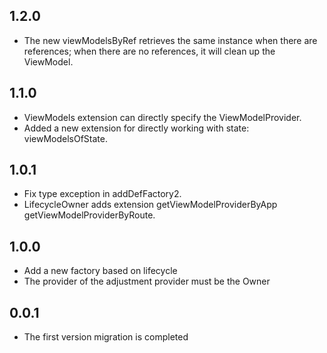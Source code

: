 ## 1.2.0

* The new viewModelsByRef retrieves the same instance when there are references; when there are no
  references, it will clean up the ViewModel.

## 1.1.0

* ViewModels extension can directly specify the ViewModelProvider.
* Added a new extension for directly working with state: viewModelsOfState.

## 1.0.1

* Fix type exception in addDefFactory2.
* LifecycleOwner adds extension getViewModelProviderByApp getViewModelProviderByRoute.

## 1.0.0

* Add a new factory based on lifecycle
* The provider of the adjustment provider must be the Owner

## 0.0.1

* The first version migration is completed

